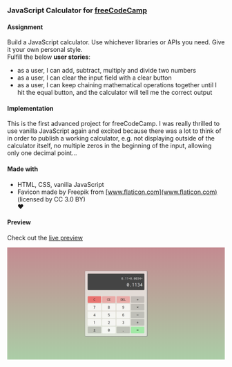 ### JavaScript Calculator for [freeCodeCamp](https://www.freecodecamp.org/challenges/build-a-javascript-calculator)

#### Assignment
Build a JavaScript calculator. Use whichever libraries or APIs you need. Give it your own personal style.  
Fulfill the below **user stories**:
- as a user, I can add, subtract, multiply and divide two numbers  
- as a user, I can clear the input field with a clear button  
- as a user, I can keep chaining mathematical operations together until I hit the equal button, and the calculator will tell me the correct output

#### Implementation
This is the first advanced project for freeCodeCamp. I was really thrilled to use vanilla JavaScript again and excited because there was a lot to think of in order to publish a working calculator, e.g. not displaying outside of the calculator itself, no multiple zeros in the beginning of the input, allowing only one decimal point...

#### Made with
- HTML, CSS, vanilla JavaScript  
- Favicon made by Freepik from [www.flaticon.com](www.flaticon.com) (licensed by CC 3.0 BY)  
♥

#### Preview

Check out the [live preview](https://miffili.github.io/freeCodeCamp/FED-JScalculator/)

![Screenshot of the JavaScript Calculator for freeCodeCamp](https://raw.githubusercontent.com/Miffili/freeCodeCamp/94813beaca0986ac92882c9b7d4cfc9ed40141f4/FED-JScalculator/preview/Pure%20JavaScript%20Calculator.png "Screenshot of the JavaScript Calculator for freeCodeCamp")

